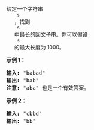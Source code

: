 <html>
 <body>
  <p>
   给定一个字符串
   <code>
    s
   </code>
   ，找到
   <code>
    s
   </code>
   中最长的回文子串。你可以假设
   <code>
    s
   </code>
   的最大长度为 1000。
  </p>
  <p>
   <strong>
    示例 1：
   </strong>
  </p>
  <pre><strong>输入:</strong> "babad"
<strong>输出:</strong> "bab"
<strong>注意:</strong> "aba" 也是一个有效答案。
</pre>
  <p>
   <strong>
    示例 2：
   </strong>
  </p>
  <pre><strong>输入:</strong> "cbbd"
<strong>输出:</strong> "bb"
</pre>
 </body>
</html>